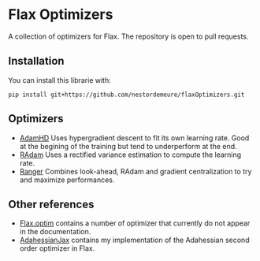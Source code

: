 # Flax Optimizers

A collection of optimizers for Flax.
The repository is open to pull requests.

## Installation

You can install this librarie with:

```
pip install git+https://github.com/nestordemeure/flaxOptimizers.git
```

## Optimizers

- [AdamHD](https://arxiv.org/abs/1703.04782) Uses hypergradient descent to fit its own learning rate. Good at the begining of the training but tend to underperform at the end.
- [RAdam](https://arxiv.org/abs/1908.03265) Uses a rectified variance estimation to compute the learning rate.
- [Ranger](https://github.com/lessw2020/Ranger-Deep-Learning-Optimizer) Combines look-ahead, RAdam and gradient centralization to try and maximize performances.

## Other references

- [Flax.optim](https://github.com/google/flax/tree/master/flax/optim) contains a number of optimizer that currently do not appear in the documentation.
- [AdahessianJax](https://github.com/nestordemeure/AdaHessianJax) contains my implementation of the Adahessian second order optimizer in Flax.
